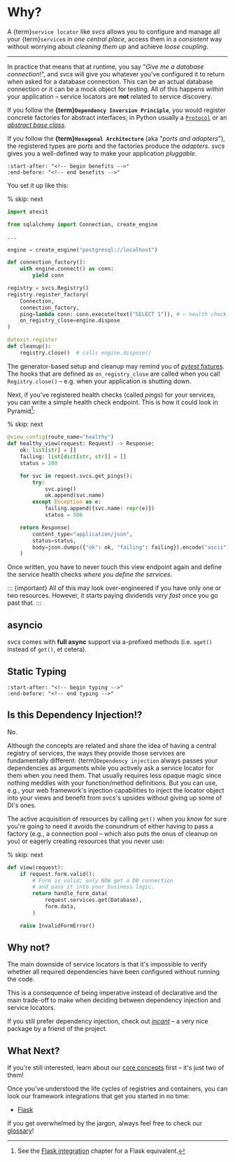 # Why?

A {term}`service locator` like *svcs* allows you to configure and manage all your {term}`service`s in *one central place*, access them in a *consistent* way without worrying about *cleaning them up* and achieve *loose coupling*.

---

In practice that means that at runtime, you say "*Give me a database connection*!", and *svcs* will give you whatever you've configured it to return when asked for a database connection.
This can be an actual database connection or it can be a mock object for testing.
All of this happens *within* your application – service locators are **not** related to service discovery.

If you follow the **{term}`Dependency Inversion Principle`**, you would register concrete factories for abstract interfaces; in Python usually a [`Protocol`](https://docs.python.org/3/library/typing.html#typing.Protocol) or an [*abstract base class*](https://docs.python.org/3.11/library/abc.html).

If you follow the **{term}`Hexagonal Architecture`** (aka "*ports and adapters*"), the registered types are *ports* and the factories produce the *adapters*.
*svcs* gives you a well-defined way to make your application *pluggable*.

```{include} ../README.md
:start-after: "<!-- begin benefits -->"
:end-before: "<!-- end benefits -->"
```

You set it up like this:

% skip: next

```python
import atexit

from sqlalchemy import Connection, create_engine

...

engine = create_engine("postgresql://localhost")

def connection_factory():
    with engine.connect() as conn:
        yield conn

registry = svcs.Registry()
registry.register_factory(
    Connection,
    connection_factory,
    ping=lambda conn: conn.execute(text("SELECT 1")), # ← health check
    on_registry_close=engine.dispose
)

@atexit.register
def cleanup():
    registry.close()  # calls engine.dispose()
```

The generator-based setup and cleanup may remind you of [*pytest* fixtures](https://docs.pytest.org/en/stable/explanation/fixtures.html).
The hooks that are defined as `on_registry_close` are called when you call `Registry.close()` – e.g. when your application is shutting down.

Next, if you've registered health checks (called *pings*) for your services, you can write a simple health check endpoint.
This is how it could look in Pyramid[^flask]:

[^flask]: See the [Flask integration](flask.md) chapter for a Flask equivalent.

% skip: next

```python
@view_config(route_name="healthy")
def healthy_view(request: Request) -> Response:
    ok: list[str] = []
    failing: list[dict[str, str]] = []
    status = 200

    for svc in request.svcs.get_pings():
        try:
            svc.ping()
            ok.append(svc.name)
        except Exception as e:
            failing.append({svc.name: repr(e)})
            status = 500

    return Response(
        content_type="application/json",
        status=status,
        body=json.dumps({"ok": ok, "failing": failing}).encode("ascii"),
    )
```

Once written, you have to never touch this view endpoint again and define the service health checks *where you define the services*.

::: {important}
All of this may look over-engineered if you have only one or two resources.
However, it starts paying dividends *very fast* once you go past that.
:::


## asyncio

*svcs* comes with **full async** support via a-prefixed methods (i.e. `aget()` instead of `get()`, et cetera).


## Static Typing

```{include} ../README.md
:start-after: "<!-- begin typing -->"
:end-before: "<!-- end typing -->"
```

## Is this Dependency Injection!?

No.

Although the concepts are related and share the idea of having a central registry of services, the ways they provide those services are fundamentally different:
{term}`Dependency injection` always passes your dependencies as arguments while you actively ask a service locator for them when you need them.
That usually requires less opaque magic since nothing meddles with your function/method definitions.
But you can use, e.g., your web framework's injection capabilities to inject the locator object into your views and benefit from *svcs*'s upsides without giving up some of DI's ones.

The active acquisition of resources by calling `get()` when you *know* for sure you're going to need it avoids the conundrum of either having to pass a factory (e.g., a connection pool – which also puts the onus of cleanup on you) or eagerly creating resources that you never use:

% skip: next
```python
def view(request):
    if request.form.valid():
        # Form is valid; only NOW get a DB connection
        # and pass it into your business logic.
        return handle_form_data(
            request.services.get(Database),
            form.data,
        )

    raise InvalidFormError()
```


## Why not?

The main downside of service locators is that it's impossible to verify whether all required dependencies have been configured without running the code.

This is a consequence of being imperative instead of declarative and the main trade-off to make when deciding between dependency injection and service locators.

If you still prefer dependency injection, check out [*incant*](https://github.com/Tinche/incant) – a very nice package by a friend of the project.


## What Next?

If you're still interested, learn about our [core concepts](core-concepts) first – it's just two of them!

Once you've understood the life cycles of registries and containers, you can look our framework integrations that get you started in no time:

- [Flask](flask)

If you get overwhelmed by the jargon, always feel free to check our [glossary](glossary)!

